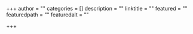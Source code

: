 +++
author = ""
categories = []
description = ""
linktitle = ""
featured = ""
featuredpath = ""
featuredalt = ""

+++